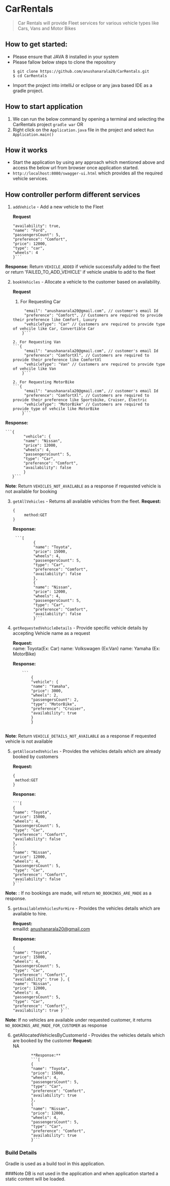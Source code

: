 # CarRentals

> Car Rentals will provide Fleet services for various vehicle types like Cars, Vans and Motor Bikes

## How to get started:

* Please ensure that JAVA 8 installed in your system
* Please fallow below steps to clone the repository
    ```
  $ git clone https://github.com/anushanarala20/CarRentals.git
  $ cd CarRentals
* Import the project into intelliJ or eclipse or any java based IDE as a gradle project.

## How to start application

1. We can run the below command by opening a terminal and selecting the CarRentals project
   ```gradle war```
   OR
2. Right click on the ```Application.java``` file in the project and select  ```Run Application.main()```

## How it works

* Start the application by using any approach which mentioned above and access the below url from browser once
  application started.
* `http://localhost:8080/swagger-ui.html` which provides all the required vehicle services.

## How controller perform different services

1. `addVehicle` - Add a new vehicle to the Fleet 
   
   **Request**
   ```{
   "availability": true,
   "name": "Ford",
   "passengersCount": 5,
   "preference": "Comfort",
   "price": 12000,
   "type": "car",
   "wheels": 4
   }```
   
  **Response:** 
   Return `VEHICLE_ADDED` if vehicle successfully added to the fleet or return 'FAILED_TO_ADD_VEHICLE' if vehicle unable to add to the fleet

2. `bookVehicles` - Allocate a vehicle to the customer based on availability.
    
   **Request**
    1. For Requesting Car
   ```{
        "email": "anushanarala20@gmail.com", // customer's email Id
        "preference": "Comfort", // Customers are required to provide their preference like Comfort, Luxury
        "vehicleType": "Car" // Customers are required to provide type of vehcile like Car, Convertible Car
       }```
   
   2. For Requesting Van
   ```{
        "email": "anushanarala20@gmail.com", // customer's email Id
        "preference": "ComfortXl", // Customers are required to provide their preference like ComfortXl
        "vehicleType": "Van" // Customers are required to provide type of vehcile like Van
       }```
   
   2. For Requesting MotorBike
   ```{
        "email": "anushanarala20@gmail.com", // customer's email Id
        "preference": "ComfortXl", // Customers are required to provide their preference like Sportsbike, Cruiser, Electric
        "vehicleType": "MotorBike" // Customers are required to provide type of vehcile like MotorBike
       }```
   
  **Response:** 

    ```{
            "vehicle": {
            "name": "Nissan",
            "price": 12000,
            "wheels": 4,
            "passengersCount": 5,
            "type": "Car",
            "preference": "Comfort",
            "availability": false
            }
       }```

**Note**: Return `VEHICLES_NOT_AVAILABLE` as a response if requested vehicle is not available for booking
    
3. `getAllVehicles` - Returns all available vehicles from the fleet.
   **Request:**

   ```
   {
        method:GET
   }
   ```

   **Response:**
   
        ```[
                {
                "name": "Toyota",
                "price": 15000,
                "wheels": 4,
                "passengersCount": 5,
                "type": "Car",
                "preference": "Comfort",
                "availability": false
                },
                {
                "name": "Nissan",
                "price": 12000,
                "wheels": 4,
                "passengersCount": 5,
                "type": "Car",
                "preference": "Comfort",
                "availability": false
                }```

4. `getRequestedVehicleDetails` - Provide specific vehicle details by accepting Vehicle name as a request
  
   **Request:**   
   name: Toyota(Ex: Car)
   name: Volkswagen (Ex:Van)
   name: Yamaha (Ex: MotorBike)

   **Response:**
   
           ```
               {
               "vehicle": {
               "name": "Yamaha",
               "price": 3000,
               "wheels": 2,
               "passengersCount": 2,
               "type": "MotorBike",
               "preference": "Cruiser",
               "availability": true
               }
               }
   ```
**Note**: Return `VEHICLE_DETAILS_NOT_AVAILABLE` as a response if requested vehicle is not available

5. `getAllocatedVehicles` - Provides the vehicles details which are already booked by customers
   
   **Request:**   
   ```
   {
    method:GET
   }
   ```
    
   **Response:**
   
       ```[
       {
       "name": "Toyota",
       "price": 15000,
       "wheels": 4,
       "passengersCount": 5,
       "type": "Car",
       "preference": "Comfort",
       "availability": false
       },
       {
       "name": "Nissan",
       "price": 12000,
       "wheels": 4,
       "passengersCount": 5,
       "type": "Car",
       "preference": "Comfort",
       "availability": false
       }```

 **Note:** : If no bookings are made, will return `NO_BOOKINGS_ARE_MADE` as a response.

5. `getAvailableVehiclesForHire` - Provides the vehicles details which are available to hire.
   
   **Request:**     
   emailId: anushanarala20@gmail.com
   
   **Response:**
   ```[
   {
   "name": "Toyota",
   "price": 15000,
   "wheels": 4,
   "passengersCount": 5,
   "type": "Car",
   "preference": "Comfort",
   "availability": true }, {
   "name": "Nissan",
   "price": 12000,
   "wheels": 4,
   "passengersCount": 5,
   "type": "Car",
   "preference": "Comfort",
   "availability": true }```
   
**Note**: If no vehicles are available under requested customer, it returns `NO_BOOKINGS_ARE_MADE_FOR_CUSTOMER` as response   

6. getAllocatedVehiclesByCustomerId - Provides the vehicles details which are booked by the customer
   **Request:**   
   NA

               **Response:**
               ```[
               {
               "name": "Toyota",
               "price": 15000,
               "wheels": 4,
               "passengersCount": 5,
               "type": "Car",
               "preference": "Comfort",
               "availability": true
               },
               {
               "name": "Nissan",
               "price": 12000,
               "wheels": 4,
               "passengersCount": 5,
               "type": "Car",
               "preference": "Comfort",
               "availability": true
               }```

### Build Details
Gradle is used as a build tool in this application.

###Note 
DB is not used in the application and when application started a static content will be loaded.


